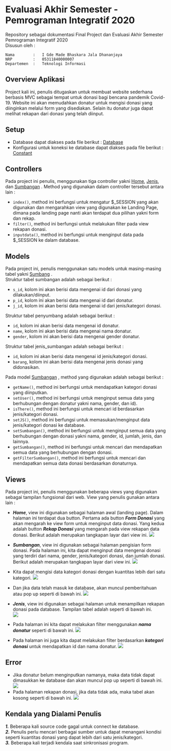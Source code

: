 # Evaluasi Akhir Semester - Pemrograman Integratif 2020
Repository sebagai dokumentasi Final Project dan Evaluasi Akhir Semester Pemrograman Integratif 2020 \
Disusun oleh : 
```
Nama        :   I Gde Made Bhaskara Jala Dhananjaya 
NRP         :   05311840000007 
Departemen  :   Teknologi Informasi
```
## Overview Aplikasi
Project kali ini, penulis ditugaskan untuk membuat website sederhana berbasis MVC sebagai tempat untuk donasi bagi bencana pandemik Covid-19. Website ini akan memudahkan donatur untuk mengisi donasi yang diinginkan melalui form yang disediakan. Selain itu donatur juga dapat melihat rekapan dari donasi yang telah diinput.

## Setup
- Database dapat diakses pada file berikut : [Database](https://github.com/Bhaskaraa/EAS_Pemrograman-Integratif_05311840000007/blob/master/donasi.sql)
- Konfigurasi untuk koneksi ke database dapat diakses pada file berikut : [Constant]()

## Controllers
Pada project ini penulis, menggunakan tiga controller yakni [Home](https://github.com/Bhaskaraa/EAS_Pemrograman-Integratif_05311840000007/blob/master/donasi/app/controllers/Home.php), [Jenis](https://github.com/Bhaskaraa/EAS_Pemrograman-Integratif_05311840000007/blob/master/donasi/app/controllers/Jenis.php), dan [Sumbangan](https://github.com/Bhaskaraa/EAS_Pemrograman-Integratif_05311840000007/blob/master/donasi/app/controllers/Sumbangan.php) . Method yang digunakan dalam controller tersebut antara lain :
- `index()`, method ini berfungsi untuk mengatur $_SESSION yang akan digunakan dan mengarahkan view yang digunakan ke Landing Page, dimana pada landing page nanti akan terdapat dua pilihan yakni form dan rekap.
- `filter()`, method ini berfungsi untuk melakukan filter pada view rekapan donasi.
- `inputdata()`, method ini berfungsi untuk menginput data pada $_SESSION ke dalam database.

## Models
Pada project ini, penulis menggunakan satu models untuk masing-masing tabel yakni [Sumbang](https://github.com/Bhaskaraa/EAS_Pemrograman-Integratif_05311840000007/blob/master/donasi/app/models/Sumbang.php) . \
Struktur tabel sumbangan adalah sebagai berikut :
- `s_id`, kolom ini akan berisi data mengenai id dari donasi yang dilakukan/diinput.
- `p_id`, kolom ini akan berisi data mengenai id dari donatur.
- `j_id`, kolom ini akan berisi data mengenai id dari jenis/kategori donasi. 

Struktur tabel penyumbang adalah sebagai berikut :
- `id`, kolom ini akan berisi data mengenai id donatur.
- `name`, kolom ini akan berisi data mengenai nama donatur.
- `gender`, kolom ini akan berisi data mengenai gender donatur.

Struktur tabel jenis_sumbangan adalah sebagai berikut :
- `id`, kolom ini akan berisi data mengenai id jenis/kategori donasi.
- `barang`, kolom ini akan berisi data mengenai jenis donasi yang didonasikan.

Pada model [Sumbangan]() , method yang digunakan adalah sebagai berikut :
- `getName()`, method ini berfungsi untuk mendapatkan kategori donasi yang diinputkan.
- `setUser()`, method ini berfungsi untuk menginput semua data yang berhubungan dengan donatur yakni nama, gender, dan id).
- `isThere()`, method ini berfungsi untuk mencari id berdasarkan jenis/kategori donasi.
- `setJS()`, method ini berfungsi untuk memasukan/menginput data jenis/kategori donasi ke database.
- `setSumbangan()`, method ini berfungsi untuk menginput semua data yang berhubungan dengan donasi yakni nama, gender, id, jumlah, jenis, dan lainnya.
- `getSumbangan()`, method ini berfungsi untuk mencari dan mendapatkan semua data yang berhubungan dengan donasi.
- `getFilterSumbangan()`, method ini berfungsi untuk mencari dan mendapatkan semua data donasi berdasarkan donaturnya.

## Views
Pada project ini, penulis menggunakan beberapa views yang digunakan sebagai tampilan fungsional dari web. View yang penulis gunakan antara lain :
- ***Home***, view ini digunakan sebagai halaman awal (landing page). Dalam halaman ini terdapat dua button. Pertama ada button ***Form Donasi*** yang akan mengarah ke view form untuk menginput data donasi. Yang kedua adalah button ***Rekap Donasi*** yang mengarah pada view rekapan data donasi. Berikut adalah merupakan tangkapan layar dari view ini.
![](https://github.com/Bhaskaraa/EAS_Pemrograman-Integratif_05311840000007/blob/master/Screenshot/Landing%20Page.PNG)

- ***Sumbangan***, view ini digunakan sebagai halaman pengisian form donasi. Pada halaman ini, kita dapat menginput data mengenai donasi yang terdiri dari nama, gender, jenis/kategori donasi, dan jumlah donasi. Berikut adalah merupakan tangkapan layar dari view ini.
![](https://github.com/Bhaskaraa/EAS_Pemrograman-Integratif_05311840000007/blob/master/Screenshot/Form%20Input.PNG)
- Kita dapat mengisi data kategori donasi dengan kuantitas lebih dari satu kategori.
![](https://github.com/Bhaskaraa/EAS_Pemrograman-Integratif_05311840000007/blob/master/Screenshot/Pengisian%20Form%20Input.PNG)
- Dan jika data telah masuk ke database, akan muncul pemberitahuan atau pop up seperti di bawah ini.
![](https://github.com/Bhaskaraa/EAS_Pemrograman-Integratif_05311840000007/blob/master/Screenshot/Donasi%20Berhasil.PNG)

- ***Jenis***, view ini digunakan sebagai halaman untuk menampilkan rekapan donasi pada database. Tampilan tabel adalah seperti di bawah ini. \
![](https://github.com/Bhaskaraa/EAS_Pemrograman-Integratif_05311840000007/blob/master/Screenshot/Rekapan%20Donasi.PNG)
- Pada halaman ini kita dapat melakukan filter menggunakan ***nama donatur*** seperti di bawah ini.
![](https://github.com/Bhaskaraa/EAS_Pemrograman-Integratif_05311840000007/blob/master/Screenshot/Filer%20Nama%20Donarut.PNG)
- Pada halaman ini juga kita dapat melakukan filter berdasarkan ***kategori donasi*** untuk mendapatkan id dan nama donatur.
![](https://github.com/Bhaskaraa/EAS_Pemrograman-Integratif_05311840000007/blob/master/Screenshot/Filter%20Kategori%20Donasi.PNG)

## Error
- Jika donatur belum menginputkan namanya, maka data tidak dapat dimasukkan ke database dan akan muncul pop up seperti di bawah ini.
![](https://github.com/Bhaskaraa/EAS_Pemrograman-Integratif_05311840000007/blob/master/Screenshot/Eror1.PNG)
- Pada halaman rekapan donasi, jika data tidak ada, maka tabel akan kosong seperti di bawah ini.
![](https://github.com/Bhaskaraa/EAS_Pemrograman-Integratif_05311840000007/blob/master/Screenshot/Eror2.PNG)

## Kendala yang Dialami Penulis
***1.*** Beberapa kali source code gagal untuk connect ke database. \
***2.*** Penulis perlu mencari berbagai sumber untuk dapat menangani kondisi seperti kuantitas donasi yang dapat lebih dari satu jenis/kategori. \
***3.*** Beberapa kali terjadi kendala saat sinkronisasi program.
